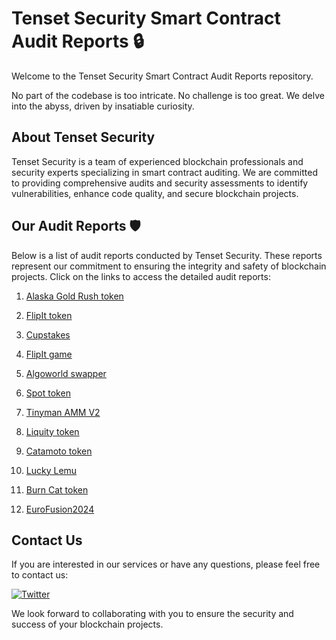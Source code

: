 # Tenset Security Smart Contract Audit Reports 🔒

Welcome to the Tenset Security Smart Contract Audit Reports repository. 

No part of the codebase is too intricate. No challenge is too great. We delve into the abyss, driven by insatiable curiosity.

## About Tenset Security

Tenset Security is a team of experienced blockchain professionals and security experts specializing in smart contract auditing. We are committed to providing comprehensive audits and security assessments to identify vulnerabilities, enhance code quality, and secure blockchain projects.

## Our Audit Reports 🛡️

Below is a list of audit reports conducted by Tenset Security. These reports represent our commitment to ensuring the integrity and safety of blockchain projects. Click on the links to access the detailed audit reports:

1. [Alaska Gold Rush token](https://github.com/tenset-security/audits/blob/main/Alaska%20Gold%20Rush%20Smart%20Contract%20Audit.pdf)

2. [FlipIt token](https://github.com/tenset-security/audits/blob/main/flipit-security-audit.pdf)

3. [Cupstakes](https://github.com/tenset-security/audits/blob/main/cupstakes-security-audit.md)

4. [FlipIt game](https://github.com/tenset-security/audits/tree/main/FlipIt%20Game)

5. [Algoworld swapper](https://github.com/tenset-security/audits/tree/main/Algoworld)

6. [Spot token](https://github.com/tenset-security/audits/blob/main/spot-audit-report.pdf)

7. [Tinyman AMM V2](https://github.com/tenset-security/audits/blob/main/Tinyman-AMM-V2.md)

8. [Liquity token](https://github.com/tenset-security/audits/blob/main/liquity-token.pdf)
 
9. [Catamoto token](https://github.com/tenset-security/audits/blob/main/catamoto-token.pdf)
 
10. [Lucky Lemu](https://github.com/tenset-security/audits/blob/main/lucky-lemu.pdf)

11. [Burn Cat token](https://github.com/tenset-security/audits/blob/main/burn-cat-token.pdf)
 
12. [EuroFusion2024](https://github.com/tenset-security/audits/blob/main/euro-fusion-2024.pdf)

## Contact Us

If you are interested in our services or have any questions, please feel free to contact us:

[![Twitter](https://img.shields.io/badge/-Twitter-090909?style=for-the-badge&logo=x)](https://twitter.com/tenset_security)

We look forward to collaborating with you to ensure the security and success of your blockchain projects.
